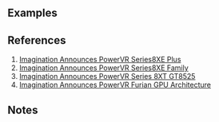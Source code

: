 
## Examples

## References

1. [Imagination Announces PowerVR Series8XE Plus](https://www.anandtech.com/show/11028/powervr-8xe-plus-announced)
2. [Imagination Announces PowerVR Series8XE Family](https://www.anandtech.com/show/10077/imagination-announces-powervr-series8xe-family)
3. [Imagination Announces PowerVR Series 8XT GT8525](https://www.anandtech.com/show/11364/imagination-announces-furian-pvr-8xt-gt8525)
4. [Imagination Announces PowerVR Furian GPU Architecture](https://www.anandtech.com/show/11186/imagination-announces-powervr-furian-gpu-architecture)

## Notes
